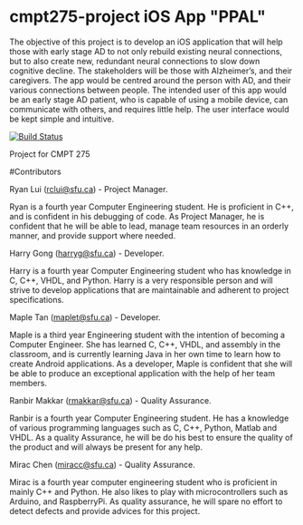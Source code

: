 # cmpt275-project iOS App "PPAL"

The objective of this project is to develop an iOS application that will help those with early stage
AD to not only rebuild existing neural connections, but to also create new, redundant neural
connections to slow down cognitive decline. The stakeholders will be those with Alzheimer’s,
and their caregivers. The app would be centred around the person with AD, and their various
connections between people. The intended user of this app would be an early stage AD patient,
who is capable of using a mobile device, can communicate with others, and requires little help. The user interface would be kept simple and intuitive.

[![Build Status](https://travis-ci.org/Injabie3/CMPT275-Project.svg?branch=master)](https://travis-ci.org/Injabie3/CMPT275-Project)

Project for CMPT 275

#Contributors

Ryan Lui (rclui@sfu.ca) - Project Manager.

Ryan is a fourth year Computer Engineering student.  He is proficient in C++, and is confident in his debugging of code.  As Project Manager, he is confident that he will be able to lead, manage team resources in an orderly manner, and provide support where needed. 

Harry Gong (harryg@sfu.ca) - Developer.

Harry is a fourth year Computer Engineering student who has knowledge in C, C++, VHDL, and Python. Harry is a very responsible person and will strive to develop applications that are maintainable and adherent to project specifications. 

Maple Tan (maplet@sfu.ca) - Developer.

Maple is a third year Engineering student with the intention of becoming a Computer Engineer. She has learned C, C++, VHDL, and assembly in the classroom, and is currently learning Java in her own time to learn how to create Android applications. As a developer, Maple is confident that she will be able to produce an exceptional application with the help of her team members. 

Ranbir Makkar (rmakkar@sfu.ca) - Quality Assurance.

Ranbir is a fourth year Computer Engineering student. He has a knowledge of various programming languages such as C, C++, Python, Matlab and VHDL. As a quality Assurance, he will be do his best to ensure the quality of the product and will always be present for any help. 

Mirac Chen (miracc@sfu.ca) - Quality Assurance.

Mirac is a fourth year computer engineering student who is proficient in mainly C++ and Python. He also likes to play with microcontrollers such as Arduino, and RaspberryPi. As quality assurance, he will spare no effort to detect defects and provide advices for this project. 
